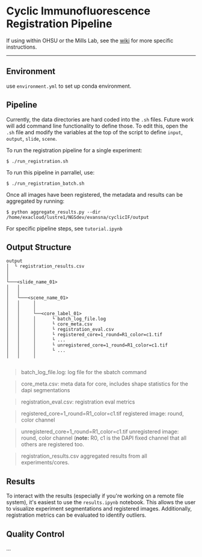 # Cyclic Immunofluorescence Registration Pipeline

If using within OHSU or the Mills Lab, see the [wiki](https://github.com/nathanieljevans/cyclicIF_registration/wiki/Mills-Lab-Example) for more specific instructions. 

--- 

## Environment 

use `environment.yml` to set up conda environment. 

## Pipeline 

Currently, the data directories are hard coded into the `.sh` files. Future work will add command line functionality to define those. To edit this, open the `.sh` file and modify the variables at the top of the script to define `input`, `output`, `slide`, `scene`.

To run the registration pipeline for a single experiment: 

```$ ./run_registration.sh```

To run this pipeline in parrallel, use: 

```$ ./run_registration_batch.sh```
 
Once all images have been registered, the metadata and results can be aggregated by running: 

```$ python aggregate_results.py --dir /home/exacloud/lustre1/NGSdev/evansna/cyclicIF/output```
 
For specific pipeline steps, see `tutorial.ipynb` 

## Output Structure

```
output
│  └ registration_results.csv 
│       
│
└───<slide_name_01>
│   │
│   │       
│   └───<scene_name_01>
│   │     │
│   │     │
│   │     └──<core_label_01>
│   │     │      └ batch_log_file.log
│   │     │      └ core_meta.csv
│   │     │      └ registration_eval.csv
│   │     │      └ registered_core=1_round=R1_color=c1.tif
│   │     │      └ ...
│   │     │      └ unregistered_core=1_round=R1_color=c1.tif
│   │     │      └ ...
│   │     │
       
```

> batch_log_file.log:                         log file for the sbatch command   

> core_meta.csv:                              meta data for core, includes shape statistics for the dapi segmentations   

> registration_eval.csv:                      registration eval metrics  

> registered_core=1_round=R1_color=c1.tif     registered image: round, color channel  

> unregistered_core=1_round=R1_color=c1.tif   unregistered image: round, color channel (**note:** R0, c1 is the DAPI fixed channel that all others are registered too.   

> registration_results.csv                    aggregated results from all experiments/cores.   


## Results 

To interact with the results (especially if you're working on a remote file system), it's easiest to use the `results.ipynb` notebook. This allows the user to visualize experiment segmentations and registered images. Additionally, registration metrics can be evaluated to identify outliers. 

## Quality Control 

...
 

